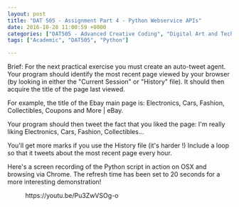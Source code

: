 ```yaml
---
layout: post
title: "DAT 505 - Assignment Part 4 - Python Webservice APIs"
date: 2016-10-28 11:00:59 +0000
categories: ["DAT505 - Advanced Creative Coding", "Digital Art and Technology"]
tags: ["Academic", "DAT505", "Python"]

---
```

Brief: For the next practical exercise you must create an auto-tweet agent. Your program should identify the most recent page viewed by your browser (by looking in either the "Current Session" or "History" file). It should then acquire the title of the page last viewed.

For example, the title of the Ebay main page is: Electronics, Cars, Fashion, Collectibles, Coupons and More | eBay.

Your program should then tweet the fact that you liked the page: I'm really liking Electronics, Cars, Fashion, Collectibles...

You'll get more marks if you use the History file (it's harder !) Include a loop so that it tweets about the most recent page every hour.

Here's a screen recording of the Python script in action on OSX and browsing via Chrome. The refresh time has been set to 20 seconds for a more interesting demonstration!

<figure><div>
https://youtu.be/Pu3ZwVSOg-o
</div></figure>
